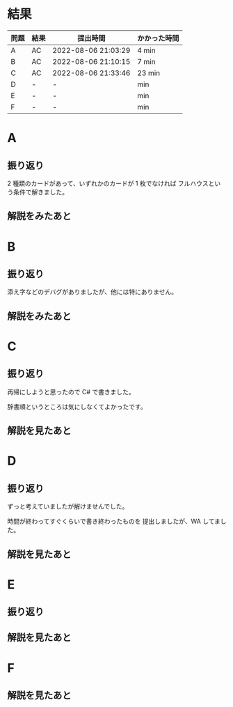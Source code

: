 # 結果

| 問題 | 結果 | 提出時間            | かかった時間 |
|------|------|---------------------|--------------|
| A    | AC   | 2022-08-06 21:03:29 | 4 min        |
| B    | AC   | 2022-08-06 21:10:15 | 7 min        |
| C    | AC   | 2022-08-06 21:33:46 | 23 min       |
| D    | -    | -                   |     min      |
| E    | -    | -                   |     min      |
| F    | -    | -                   |     min      |

# A

## 振り返り

2 種類のカードがあって、いずれかのカードが 1 枚でなければ
フルハウスという条件で解きました。

## 解説をみたあと

# B

## 振り返り

添え字などのデバグがありましたが、他には特にありません。

## 解説をみたあと

# C

## 振り返り

再帰にしようと思ったので C# で書きました。

辞書順というところは気にしなくてよかったです。

## 解説を見たあと

# D

## 振り返り

ずっと考えていましたが解けませんでした。

時間が終わってすぐくらいで書き終わったものを
提出しましたが、WA してました。

## 解説を見たあと

# E

## 振り返り

## 解説を見たあと

# F

## 解説を見たあと
